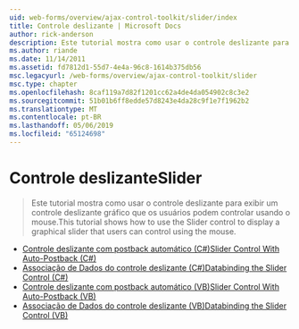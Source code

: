 ```yaml
---
uid: web-forms/overview/ajax-control-toolkit/slider/index
title: Controle deslizante | Microsoft Docs
author: rick-anderson
description: Este tutorial mostra como usar o controle deslizante para exibir um controle deslizante gráfico que os usuários podem controlar usando o mouse.
ms.author: riande
ms.date: 11/14/2011
ms.assetid: fd7812d1-55d7-4e4a-96c8-1614b375db56
msc.legacyurl: /web-forms/overview/ajax-control-toolkit/slider
msc.type: chapter
ms.openlocfilehash: 8caf119a7d82f1201cc62a4de4da054902c8c3e2
ms.sourcegitcommit: 51b01b6ff8edde57d8243e4da28c9f1e7f1962b2
ms.translationtype: MT
ms.contentlocale: pt-BR
ms.lasthandoff: 05/06/2019
ms.locfileid: "65124698"
---
```

# <a name="slider"></a><span data-ttu-id="c9074-103">Controle deslizante</span><span class="sxs-lookup"><span data-stu-id="c9074-103">Slider</span></span>

> <span data-ttu-id="c9074-104">Este tutorial mostra como usar o controle deslizante para exibir um controle deslizante gráfico que os usuários podem controlar usando o mouse.</span><span class="sxs-lookup"><span data-stu-id="c9074-104">This tutorial shows how to use the Slider control to display a graphical slider that users can control using the mouse.</span></span>

- [<span data-ttu-id="c9074-105">Controle deslizante com postback automático (C#)</span><span class="sxs-lookup"><span data-stu-id="c9074-105">Slider Control With Auto-Postback (C#)</span></span>](using-the-slider-control-with-auto-postback-cs.md)
- [<span data-ttu-id="c9074-106">Associação de Dados do controle deslizante (C#)</span><span class="sxs-lookup"><span data-stu-id="c9074-106">Databinding the Slider Control (C#)</span></span>](databinding-the-slider-control-cs.md)
- [<span data-ttu-id="c9074-107">Controle deslizante com postback automático (VB)</span><span class="sxs-lookup"><span data-stu-id="c9074-107">Slider Control With Auto-Postback (VB)</span></span>](using-the-slider-control-with-auto-postback-vb.md)
- [<span data-ttu-id="c9074-108">Associação de Dados do controle deslizante (VB)</span><span class="sxs-lookup"><span data-stu-id="c9074-108">Databinding the Slider Control (VB)</span></span>](databinding-the-slider-control-vb.md)

